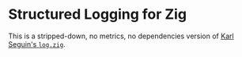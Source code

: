 # Structured Logging for Zig

This is a stripped-down, no metrics, no dependencies version of [Karl Seguin's `log.zig`](https://github.com/karlseguin/log.zig).
